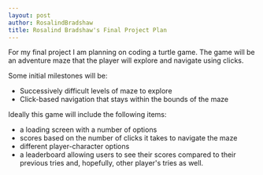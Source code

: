 ```yaml
---
layout: post
author: RosalindBradshaw
title: Rosalind Bradshaw's Final Project Plan
---
```


For my final project I am planning on coding a turtle game. The game will be an adventure maze that the player will explore and navigate using clicks.

Some initial milestones will be:
  - Successively difficult levels of maze to explore
  - Click-based navigation that stays within the bounds of the maze

Ideally this game will include the following items:
  - a loading screen with a number of options
  - scores based on the number of clicks it takes to navigate the maze
  - different player-character options
  - a leaderboard allowing users to see their scores compared to their previous tries and, hopefully, other player's tries as well.
